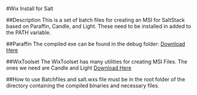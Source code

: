 #Wix Install for Salt

##Description
This is a set of batch files for creating an MSI for SaltStack based on Paraffin, Candle, and Light. These need to be installed in added to the PATH variable.

##Paraffin
The compiled exe can be found in the debug folder:
[Download Here](https://github.com/Wintellect/Paraffin)

##WixToolset
The WixToolset has many utilities for creating MSI Files. The ones we need are Candle and Light
[Download Here](http://wixtoolset.org/releases/)

##How to use
Batchfiles and salt.wxs file must be in the root folder of the directory containing the compiled binaries and necessary files.
